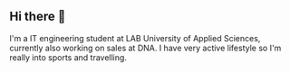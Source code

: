 ## Hi there 👋

I'm a IT engineering student at LAB University of Applied Sciences, currently also working on sales at DNA. I have very active lifestyle so I'm really into sports and travelling.


<!--
**tatukempas/tatukempas** is a ✨ _special_ ✨ repository because its `README.md` (this file) appears on your GitHub profile.

Here are some ideas to get you started:

- 🔭 I’m currently working at DNA
- 🌱 I’m currently learning IT engineering
- 👯 I’m looking to collaborate on ...
- 🤔 I’m looking for help with ...
- 💬 Ask me about ...
- 📫 How to reach me: ...
- 😄 Pronouns: ...
- ⚡ Fun fact: ...
-->
